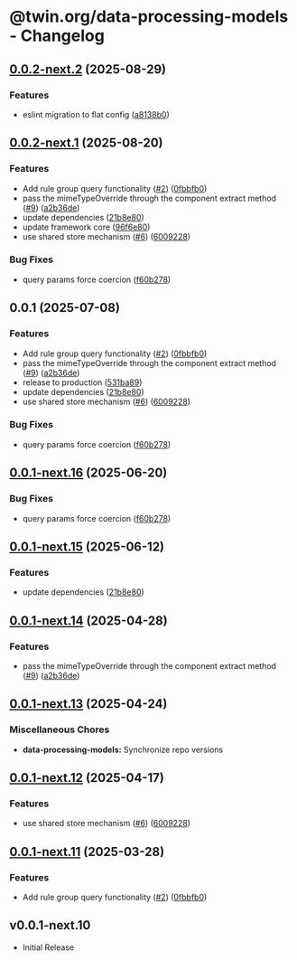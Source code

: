 # @twin.org/data-processing-models - Changelog

## [0.0.2-next.2](https://github.com/twinfoundation/data-processing/compare/data-processing-models-v0.0.2-next.1...data-processing-models-v0.0.2-next.2) (2025-08-29)


### Features

* eslint migration to flat config ([a8138b0](https://github.com/twinfoundation/data-processing/commit/a8138b020ed58baeff162a822d4df207a6aeadc4))

## [0.0.2-next.1](https://github.com/twinfoundation/data-processing/compare/data-processing-models-v0.0.2-next.0...data-processing-models-v0.0.2-next.1) (2025-08-20)


### Features

* Add rule group query functionality ([#2](https://github.com/twinfoundation/data-processing/issues/2)) ([0fbbfb0](https://github.com/twinfoundation/data-processing/commit/0fbbfb065b6ecc293920b25f97ba011743105486))
* pass the mimeTypeOverride through the component extract method ([#9](https://github.com/twinfoundation/data-processing/issues/9)) ([a2b36de](https://github.com/twinfoundation/data-processing/commit/a2b36de5c19c56e4172d3f22b176aa83e1df84c8))
* update dependencies ([21b8e80](https://github.com/twinfoundation/data-processing/commit/21b8e8007c87136a09f0a8e35ffde13a07ff4711))
* update framework core ([96f6e80](https://github.com/twinfoundation/data-processing/commit/96f6e8016a4ef0fb873f6775e750b4ab42e9f491))
* use shared store mechanism ([#6](https://github.com/twinfoundation/data-processing/issues/6)) ([6009228](https://github.com/twinfoundation/data-processing/commit/600922880acef07cc2f818dee7645c342929108b))


### Bug Fixes

* query params force coercion ([f60b278](https://github.com/twinfoundation/data-processing/commit/f60b278f86d59dd77abadf9899309e2d8c80305e))

## 0.0.1 (2025-07-08)


### Features

* Add rule group query functionality ([#2](https://github.com/twinfoundation/data-processing/issues/2)) ([0fbbfb0](https://github.com/twinfoundation/data-processing/commit/0fbbfb065b6ecc293920b25f97ba011743105486))
* pass the mimeTypeOverride through the component extract method ([#9](https://github.com/twinfoundation/data-processing/issues/9)) ([a2b36de](https://github.com/twinfoundation/data-processing/commit/a2b36de5c19c56e4172d3f22b176aa83e1df84c8))
* release to production ([531ba89](https://github.com/twinfoundation/data-processing/commit/531ba89dea2deb2810870b72851dca3081f9d2ce))
* update dependencies ([21b8e80](https://github.com/twinfoundation/data-processing/commit/21b8e8007c87136a09f0a8e35ffde13a07ff4711))
* use shared store mechanism ([#6](https://github.com/twinfoundation/data-processing/issues/6)) ([6009228](https://github.com/twinfoundation/data-processing/commit/600922880acef07cc2f818dee7645c342929108b))


### Bug Fixes

* query params force coercion ([f60b278](https://github.com/twinfoundation/data-processing/commit/f60b278f86d59dd77abadf9899309e2d8c80305e))

## [0.0.1-next.16](https://github.com/twinfoundation/data-processing/compare/data-processing-models-v0.0.1-next.15...data-processing-models-v0.0.1-next.16) (2025-06-20)


### Bug Fixes

* query params force coercion ([f60b278](https://github.com/twinfoundation/data-processing/commit/f60b278f86d59dd77abadf9899309e2d8c80305e))

## [0.0.1-next.15](https://github.com/twinfoundation/data-processing/compare/data-processing-models-v0.0.1-next.14...data-processing-models-v0.0.1-next.15) (2025-06-12)


### Features

* update dependencies ([21b8e80](https://github.com/twinfoundation/data-processing/commit/21b8e8007c87136a09f0a8e35ffde13a07ff4711))

## [0.0.1-next.14](https://github.com/twinfoundation/data-processing/compare/data-processing-models-v0.0.1-next.13...data-processing-models-v0.0.1-next.14) (2025-04-28)


### Features

* pass the mimeTypeOverride through the component extract method ([#9](https://github.com/twinfoundation/data-processing/issues/9)) ([a2b36de](https://github.com/twinfoundation/data-processing/commit/a2b36de5c19c56e4172d3f22b176aa83e1df84c8))

## [0.0.1-next.13](https://github.com/twinfoundation/data-processing/compare/data-processing-models-v0.0.1-next.12...data-processing-models-v0.0.1-next.13) (2025-04-24)


### Miscellaneous Chores

* **data-processing-models:** Synchronize repo versions

## [0.0.1-next.12](https://github.com/twinfoundation/data-processing/compare/data-processing-models-v0.0.1-next.11...data-processing-models-v0.0.1-next.12) (2025-04-17)


### Features

* use shared store mechanism ([#6](https://github.com/twinfoundation/data-processing/issues/6)) ([6009228](https://github.com/twinfoundation/data-processing/commit/600922880acef07cc2f818dee7645c342929108b))

## [0.0.1-next.11](https://github.com/twinfoundation/data-processing/compare/data-processing-models-v0.0.1-next.10...data-processing-models-v0.0.1-next.11) (2025-03-28)


### Features

* Add rule group query functionality ([#2](https://github.com/twinfoundation/data-processing/issues/2)) ([0fbbfb0](https://github.com/twinfoundation/data-processing/commit/0fbbfb065b6ecc293920b25f97ba011743105486))

## v0.0.1-next.10

- Initial Release
